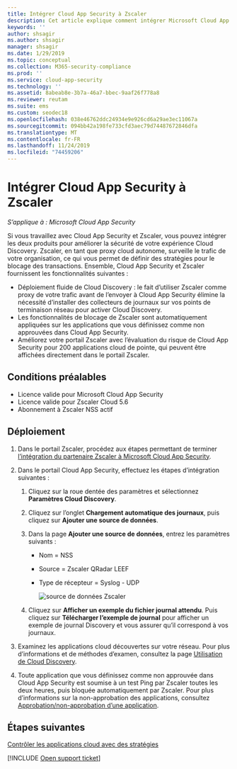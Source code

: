 ```yaml
---
title: Intégrer Cloud App Security à Zscaler
description: Cet article explique comment intégrer Microsoft Cloud App Security à Zscaler pour offrir une expérience Cloud Discovery fluide et créer un bloc automatisé d’applications non approuvées.
keywords: ''
author: shsagir
ms.author: shsagir
manager: shsagir
ms.date: 1/29/2019
ms.topic: conceptual
ms.collection: M365-security-compliance
ms.prod: ''
ms.service: cloud-app-security
ms.technology: ''
ms.assetid: 8abeab8e-3b7a-46a7-bbec-9aaf26f778a8
ms.reviewer: reutam
ms.suite: ems
ms.custom: seodec18
ms.openlocfilehash: 038e46762ddc24934e9e926cd6a29ae3ec11067a
ms.sourcegitcommit: 094bb42a198fe733cfd3aec79d74487672846dfa
ms.translationtype: MT
ms.contentlocale: fr-FR
ms.lasthandoff: 11/24/2019
ms.locfileid: "74459206"
---
```

# <a name="integrate-cloud-app-security-with-zscaler"></a>Intégrer Cloud App Security à Zscaler

*S’applique à : Microsoft Cloud App Security*

Si vous travaillez avec Cloud App Security et Zscaler, vous pouvez intégrer les deux produits pour améliorer la sécurité de votre expérience Cloud Discovery. Zscaler, en tant que proxy cloud autonome, surveille le trafic de votre organisation, ce qui vous permet de définir des stratégies pour le blocage des transactions. Ensemble, Cloud App Security et Zscaler fournissent les fonctionnalités suivantes :

- Déploiement fluide de Cloud Discovery : le fait d’utiliser Zscaler comme proxy de votre trafic avant de l’envoyer à Cloud App Security élimine la nécessité d’installer des collecteurs de journaux sur vos points de terminaison réseau pour activer Cloud Discovery.
- Les fonctionnalités de blocage de Zscaler sont automatiquement appliquées sur les applications que vous définissez comme non approuvées dans Cloud App Security.
- Améliorez votre portail Zscaler avec l’évaluation du risque de Cloud App Security pour 200 applications cloud de pointe, qui peuvent être affichées directement dans le portail Zscaler.

## <a name="prerequisites"></a>Conditions préalables

- Licence valide pour Microsoft Cloud App Security
- Licence valide pour Zscaler Cloud 5.6
- Abonnement à Zscaler NSS actif 

## <a name="deployment"></a>Déploiement

1. Dans le portail Zscaler, procédez aux étapes permettant de terminer [l’intégration du partenaire Zscaler à Microsoft Cloud App Security](https://help.zscaler.com/zia/configuring-mcas-integration).
2. Dans le portail Cloud App Security, effectuez les étapes d’intégration suivantes :
    1. Cliquez sur la roue dentée des paramètres et sélectionnez **Paramètres Cloud Discovery**. 
    2. Cliquez sur l’onglet **Chargement automatique des journaux**, puis cliquez sur **Ajouter une source de données**.
    3. Dans la page **Ajouter une source de données**, entrez les paramètres suivants :

       - Nom = NSS
       - Source = Zscaler QRadar LEEF
       - Type de récepteur = Syslog - UDP

         ![source de données Zscaler](./media/data-source-zscaler.png)

    4. Cliquez sur **Afficher un exemple du fichier journal attendu**. Puis cliquez sur **Télécharger l’exemple de journal** pour afficher un exemple de journal Discovery et vous assurer qu’il correspond à vos journaux.<br>

3. Examinez les applications cloud découvertes sur votre réseau. Pour plus d’informations et de méthodes d’examen, consultez la page [Utilisation de Cloud Discovery](working-with-cloud-discovery-data.md).

4. Toute application que vous définissez comme non approuvée dans Cloud App Security est soumise à un test Ping par Zscaler toutes les deux heures, puis bloquée automatiquement par Zscaler. Pour plus d’informations sur la non-approbation des applications, consultez [Approbation/non-approbation d’une application](governance-discovery.md#BKMK_SanctionApp).

## <a name="next-steps"></a>Étapes suivantes

[Contrôler les applications cloud avec des stratégies](control-cloud-apps-with-policies.md)

[!INCLUDE [Open support ticket](includes/support.md)]  
  
